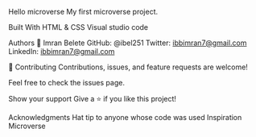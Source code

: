 Hello microverse
My first microverse project.

Built With
HTML & CSS
Visual studio code

Authors
👤 Imran Belete
GitHub: @ibel251
Twitter: ibbimran7@gmail.com
LinkedIn: ibbimran7@gmail.com

🤝 Contributing
Contributions, issues, and feature requests are welcome!

Feel free to check the issues page.

Show your support
Give a ⭐️ if you like this project!

Acknowledgments
Hat tip to anyone whose code was used
Inspiration
Microverse

